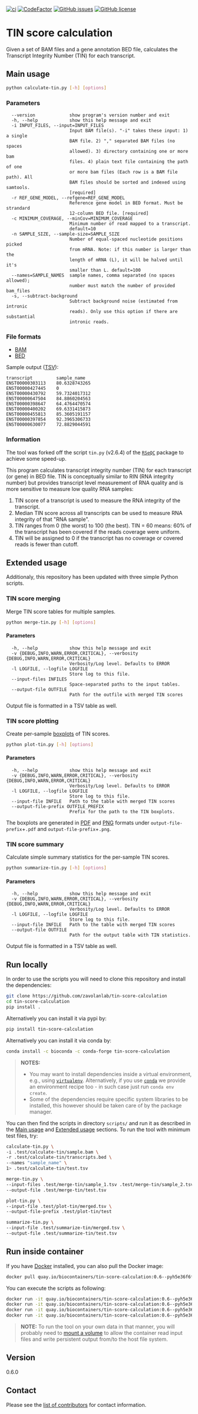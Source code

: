 [![ci](https://github.com/zavolanlab/tin-score-calculation/workflows/ci/badge.svg?branch=dev)](https://github.com/zavolanlab/tin-score-calculation/actions?query=workflow%3Aci)
[![CodeFactor](https://www.codefactor.io/repository/github/zavolanlab/tin-score-calculation/badge)](https://www.codefactor.io/repository/github/zavolanlab/tin-score-calculation)
[![GitHub issues](https://img.shields.io/github/issues/zavolanlab/tin-score-calculation)](https://github.com/zavolanlab/tin-score-calculation/issues)
[![GitHub license](https://img.shields.io/github/license/zavolanlab/tin-score-calculation)](https://github.com/zavolanlab/tin-score-calculation/blob/dev/LICENSE)

# TIN score calculation

Given a set of BAM files and a gene annotation BED file, calculates the
Transcript Integrity Number (TIN) for each transcript.

## Main usage

```sh
python calculate-tin.py [-h] [options]
```

### Parameters

```console
  --version             show program's version number and exit
  -h, --help            show this help message and exit
  -i INPUT_FILES, --input=INPUT_FILES
                        Input BAM file(s). "-i" takes these input: 1) a single
                        BAM file. 2) "," separated BAM files (no spaces
                        allowed). 3) directory containing one or more bam
                        files. 4) plain text file containing the path of one
                        or more bam files (Each row is a BAM file path). All
                        BAM files should be sorted and indexed using samtools.
                        [required]
  -r REF_GENE_MODEL, --refgene=REF_GENE_MODEL
                        Reference gene model in BED format. Must be strandard
                        12-column BED file. [required]
  -c MINIMUM_COVERAGE, --minCov=MINIMUM_COVERAGE
                        Minimum number of read mapped to a transcript.
                        default=10
  -n SAMPLE_SIZE, --sample-size=SAMPLE_SIZE
                        Number of equal-spaced nucleotide positions picked
                        from mRNA. Note: if this number is larger than the
                        length of mRNA (L), it will be halved until it's
                        smaller than L. default=100
  --names=SAMPLE_NAMES  sample names, comma separated (no spaces allowed);
                        number must match the number of provided bam_files
  -s, --subtract-background
                        Subtract background noise (estimated from intronic
                        reads). Only use this option if there are substantial
                        intronic reads.
```

### File formats

- [BAM](https://samtools.github.io/hts-specs/SAMv1.pdf)
- [BED](https://www.ensembl.org/info/website/upload/bed.html)

Sample output ([TSV](https://en.wikipedia.org/wiki/Tab-separated_values)):

```console
transcript         sample_name
ENST00000303113    80.6328743265
ENST00000427445    0
ENST00000430792    59.7324017312
ENST00000647504    84.8860204563
ENST00000398647    64.4764470574
ENST00000400202    69.6331415873
ENST00000455813    85.3605191157
ENST00000397854    92.3965306733
ENST00000630077    72.8829044591
```

### Information

The tool was forked off the script `tin.py` (v2.6.4) of the
[`RSeQC`](http://rseqc.sourceforge.net/) package to achieve some speed-up.

This program calculates transcript integrity number (TIN) for each transcript
(or gene) in BED file. TIN is conceptually similar to RIN (RNA integrity number)
but provides transcript level measurement of RNA quality and is more sensitive
to measure low quality RNA samples:

1. TIN score of a transcript is used to measure the RNA integrity of the
transcript.
2. Median TIN score across all transcripts can be used to measure RNA integrity
of that "RNA sample".
3. TIN ranges from 0 (the worst) to 100 (the best). TIN = 60 means: 60% of the
transcript has been covered if the reads coverage were uniform.
4. TIN will be assigned to 0 if the transcript has no coverage or covered reads
is fewer than cutoff.

## Extended usage

Additionaly, this repository has been updated with three simple Python scripts.

### TIN score merging

Merge TIN score tables for multiple samples.

```sh
python merge-tin.py [-h] [options]
```

#### Parameters

```console
  -h, --help            show this help message and exit
  -v {DEBUG,INFO,WARN,ERROR,CRITICAL}, --verbosity {DEBUG,INFO,WARN,ERROR,CRITICAL}
                        Verbosity/Log level. Defaults to ERROR
  -l LOGFILE, --logfile LOGFILE
                        Store log to this file.
  --input-files INFILES
                        Space-separated paths to the input tables.
  --output-file OUTFILE
                        Path for the outfile with merged TIN scores
```

Output file is formatted in a TSV table as well.

### TIN score plotting

Create per-sample [boxplots](https://en.wikipedia.org/wiki/Box_plot) of TIN scores.

```sh
python plot-tin.py [-h] [options]
```

#### Parameters

```console
  -h, --help            show this help message and exit
  -v {DEBUG,INFO,WARN,ERROR,CRITICAL}, --verbosity {DEBUG,INFO,WARN,ERROR,CRITICAL}
                        Verbosity/Log level. Defaults to ERROR
  -l LOGFILE, --logfile LOGFILE
                        Store log to this file.
  --input-file INFILE   Path to the table with merged TIN scores
  --output-file-prefix OUTFILE_PREFIX
                        Prefix for the path to the TIN boxplots.
```

The boxplots are generated in [PDF](https://en.wikipedia.org/wiki/PDF) and
[PNG](https://en.wikipedia.org/wiki/Portable_Network_Graphics) formats under
`output-file-prefix`+`.pdf` and `output-file-prefix`+`.png`.

### TIN score summary

Calculate simple summary statistics for the per-sample TIN scores.

```sh
python summarize-tin.py [-h] [options]
```

#### Parameters

```console
  -h, --help            show this help message and exit
  -v {DEBUG,INFO,WARN,ERROR,CRITICAL}, --verbosity {DEBUG,INFO,WARN,ERROR,CRITICAL}
                        Verbosity/Log level. Defaults to ERROR
  -l LOGFILE, --logfile LOGFILE
                        Store log to this file.
  --input-file INFILE   Path to the table with merged TIN scores
  --output-file OUTFILE
                        Path for the output table with TIN statistics.
```

Output file is formatted in a TSV table as well.

## Run locally

In order to use the scripts you will need to clone this repository and install
the dependencies:

```sh
git clone https://github.com/zavolanlab/tin-score-calculation
cd tin-score-calculation
pip install .
```

Alternatively you can install it via pypi by:
```sh
pip install tin-score-calculation
```

Alternatively you can install it via conda by:

```sh
conda install -c bioconda -c conda-forge tin-score-calculation
```

> **NOTES:**  
>  
> - You may want to install dependencies inside a virtual environment,
>   e.g., using [`virtualenv`](https://virtualenv.pypa.io/en/latest/). Alternatively, if you use [`conda`](https://docs.conda.io/en/latest/) we provide an environment recipe too - in such case just run `conda env create`.
> - Some of the dependencies require specific system libraries to be installed, this however should be taken care of by the package manager.

You can then find the scripts in directory `scripts/` and run it as described in
the [Main usage](#main-usage) and [Extended usage](#extended-usage) sections.
To run the tool with minimum test files, try:

```sh
calculate-tin.py \
-i .test/calculate-tin/sample.bam \
-r .test/calculate-tin/transcripts.bed \
--names "sample_name" \
1> .test/calculate-tin/test.tsv

merge-tin.py \
--input-files .test/merge-tin/sample_1.tsv .test/merge-tin/sample_2.tsv \
--output-file .test/merge-tin/test.tsv

plot-tin.py \
--input-file .test/plot-tin/merged.tsv \
--output-file-prefix .test/plot-tin/test

summarize-tin.py \
--input-file .test/summarize-tin/merged.tsv \
--output-file .test/summarize-tin/test.tsv
```

## Run inside container

If you have [Docker](https://www.docker.com/) installed, you can also pull the
Docker image:

```sh
docker pull quay.io/biocontainers/tin-score-calculation:0.6--pyh5e36f6f_0
```

You can execute the scripts as following:

```sh
docker run -it quay.io/biocontainers/tin-score-calculation:0.6--pyh5e36f6f_0 calculate-tin.py --help
docker run -it quay.io/biocontainers/tin-score-calculation:0.6--pyh5e36f6f_0 merge-tin.py --help
docker run -it quay.io/biocontainers/tin-score-calculation:0.6--pyh5e36f6f_0 plot-tin.py --help
docker run -it quay.io/biocontainers/tin-score-calculation:0.6--pyh5e36f6f_0 summarize-tin.py --help
```

> **NOTE:** To run the tool on your own data in that manner, you will probably
> need to [mount a volume](https://docs.docker.com/storage/volumes/) to allow
> the container read input files and write persistent output from/to the host
> file system.

## Version

0.6.0

## Contact

Please see the [list of contributors](contributors.md) for contact information.
